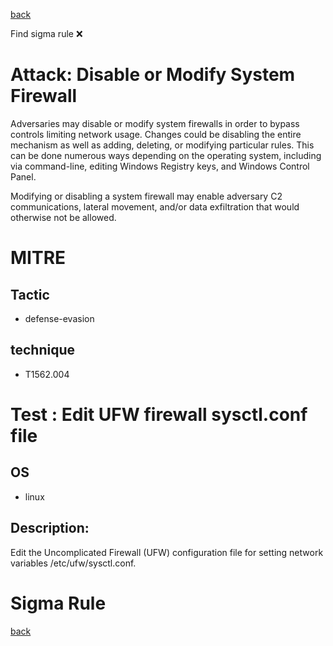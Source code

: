 
[back](../index.md)

Find sigma rule :x: 

# Attack: Disable or Modify System Firewall 

Adversaries may disable or modify system firewalls in order to bypass controls limiting network usage. Changes could be disabling the entire mechanism as well as adding, deleting, or modifying particular rules. This can be done numerous ways depending on the operating system, including via command-line, editing Windows Registry keys, and Windows Control Panel.

Modifying or disabling a system firewall may enable adversary C2 communications, lateral movement, and/or data exfiltration that would otherwise not be allowed. 

# MITRE
## Tactic
  - defense-evasion


## technique
  - T1562.004


# Test : Edit UFW firewall sysctl.conf file
## OS
  - linux


## Description:
Edit the Uncomplicated Firewall (UFW) configuration file for setting network 
variables /etc/ufw/sysctl.conf.


# Sigma Rule


[back](../index.md)

